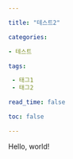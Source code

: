 ```yaml
---

title: "테스트2"

categories:

- 테스트

tags: 

 - 태그1
 - 태그2

read_time: false

toc: false 

---
```


Hello, world!

